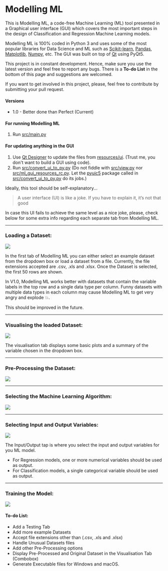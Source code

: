 # Modelling ML
 
 This is Modelling ML, a code-free Machine Learning (ML) tool presented in a Graphical user interface (GUI) 
 which covers the most important steps in the design of Classification and Regression Machine Learning models.
 <!--
 The idea behind this tool came initially from a personal need where I needed to quickly perform some pre-processing, 
 visualisation and training ML models from datasets in .csv and Microsoft Excel (.xls and .xlsx) format.
 -->
 Modelling ML is 100% coded in Python 3 and uses some of the most popular libraries for Data Science and ML such as 
 [Scikit-learn](https://scikit-learn.org/stable/), [Pandas](https://pandas.pydata.org/pandas-docs/stable/index.html#),
 [Matplotlib](https://matplotlib.org/), [Numpy](https://numpy.org/), etc. The GUI was built on top of 
 [Qt](https://www.qt.io/download) using PyQt5. 
 
 
This project is in constant development. Hence, make sure you use the latest version and feel free to report any bugs. 
There is a **To-do List** in the bottom of this page and suggestions are welcomed.

If you want to get involved in this project, please, feel free to contribute by submitting your pull request.
 

#### Versions
* 1.0 - Better done than Perfect (Current)

#### For running Modelling ML
1. Run [src/main.py](https://github.com/matheusft/modelling_ml/tree/master/src/main.py)

#### For updating anything in the GUI 
1. Use [Qt Designer](https://doc.qt.io/qt-5/qtdesigner-manual.html) to update the files from [resources/ui](https://github.com/matheusft/modelling_ml/tree/master/resources/ui). 
(Trust me, you don't want to build a GUI using code).
2. Run [src/convert_ui_to_py.py](https://github.com/matheusft/modelling_ml/tree/master/src/convert_ui_to_py.py) 
(Do not fiddle with [src/view.py](https://github.com/matheusft/modelling_ml/tree/master/src/view.py) nor 
[src/ml_gui_resources_rc.py](https://github.com/matheusft/modelling_ml/tree/master/src/ml_gui_resources_rc.py). Let
the [pyuic5](https://pypi.org/project/pyqt5ac/) package called in [src/convert_ui_to_py.py](https://github.com/matheusft/modelling_ml/tree/master/src/convert_ui_to_py.py)
 do its jobs.)

Ideally, this tool should be self-explanatory...

> A user interface (UI) is like a joke. If you have to explain it, it’s not that good

In case this UI fails to achieve the same level as a nice joke, please, check below for some extra info regarding each 
separate tab from Modelling ML.

___

### Loading a Dataset:

<img src="https://github.com/matheusft/modelling_ml/blob/master/readme_page/Loading.gif?raw=true"/>


In the first tab of Modelling ML you can either select an example dataset from the dropdown box or load a dataset
from a file. Currently, the file extensions accepted are .csv, .xls and .xlsx. Once the Dataset is selected, the first
50 rows are shown.

In V1.0, Modelling ML works better with datasets that contain the variable labels in the top row and a single data type 
per column. Funny datasets with multiple data types in each column may cause Modelling ML to get very angry and explode 
&#128165;. 

This should be improved in the future.

___

### Visualising the loaded Dataset:

<img src="https://github.com/matheusft/modelling_ml/blob/master/readme_page/Visualising.gif?raw=true"/>

The visualisation tab displays some basic plots and a summary of the variable chosen in the dropdown box.

___

### Pre-Processing the Dataset:
<img src="https://github.com/matheusft/modelling_ml/blob/master/readme_page/Pre_processing.gif?raw=true"/>

___

### Selecting the Machine Learning Algorithm:
<img src="https://github.com/matheusft/modelling_ml/blob/master/readme_page/Model_Sel.gif?raw=true"/>

___

### Selecting Input and Output Variables:
<img src="https://github.com/matheusft/modelling_ml/blob/master/readme_page/Input_Output.gif?raw=true"/>

The Input/Output tap is where you select the input and output variables for you ML model.

* For Regression models, one or more numerical variables should be used as output.
* For Classification models, a single categorical variable should be used as output.

___

### Training the Model:
<img src="https://github.com/matheusft/modelling_ml/blob/master/readme_page/Training.gif?raw=true"/>

#### To-do List:
* Add a Testing Tab
* Add more example Datasets
* Accept file extensions other than (.csv, .xls and .xlsx)
* Handle Unusual Datasets files
* Add other Pre-Processing options
* Display Pre-Processed and Original Dataset in the Visualisation Tab (Combobox)
* Generate Executable files for Windows and macOS.


